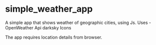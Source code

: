 # simple_weather_app
A simple app that shows weather of geographic cities, using Js. 
Uses -
	OpenWeather Api
	darksky Icons

The app requires location details from browser.